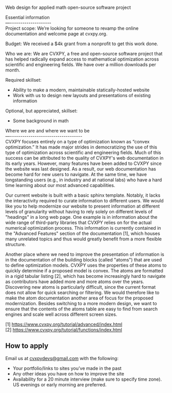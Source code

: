 Web design for applied math open-source software project

Essential information  
—--------------------  
Project scope: We’re looking for someone to revamp the online documentation and welcome page at cvxpy.org.

Budget: We received a $4k grant from a nonprofit to get this work done.

Who we are: We are CVXPY, a free and open-source software project that has helped radically expand access to mathematical optimization across scientific and engineering fields. We have over a million downloads per month.

Required skillset:
 * Ability to make a modern, maintainable statically-hosted website
 * Work with us to design new layouts and presentations of existing information

Optional, but appreciated, skillset:
 * Some background in math

Where we are and where we want to be  
—-----------------------------------  
CVXPY focuses entirely on a type of optimization known as “convex optimization.” It has made major strides in democratizing the use of this type of optimization across scientific and engineering fields. Much of this success can be attributed to the quality of CVXPY's web documentation in its early years. However, many features have been added to CVXPY since the website was last designed. As a result, our web documentation has become hard for new users to navigate. At the same time, we have longstanding users (e.g., in industry and at national labs) who have a hard time learning about our most advanced capabilities.

Our current website is built with a basic sphinx template. Notably, it lacks the interactivity required to curate information to different users. We would like you to help modernize our website to present information at different levels of granularity without having to rely solely on different levels of "headings" in a long web page. One example is in information about the wide range of third-party libraries that CVXPY relies on for the actual numerical optimization process. This information is currently contained in the "Advanced Features" section of the documentation [1], which houses many unrelated topics and thus would greatly benefit from a more flexible structure.

Another place where we need to improve the presentation of information is in the documentation of the building blocks (called "atoms") that are used to define optimization models. CVXPY uses the properties of these atoms to quickly determine if a proposed model is convex. The atoms are formatted in a rigid tabular listing [2], which has become increasingly hard to navigate as contributors have added more and more atoms over the years. Discovering new atoms is particularly difficult, since the current format does not allow for quick searching or filtering. We would therefore like to make the atom documentation another area of focus for the proposed modernization. Besides switching to a more modern design, we want to ensure that the contents of the atoms table are easy to find from search engines and scale well across different screen sizes.

[1] https://www.cvxpy.org/tutorial/advanced/index.html  
[2] https://www.cvxpy.org/tutorial/functions/index.html  


How to apply
-----------------

Email us at cvxpydevs@gmail.com with the following:
 * Your portfolio/links to sites you’ve made in the past
 * Any other ideas you have on how to improve the site
 * Availability for a 20 minute interview (make sure to specify time zone). US evenings or early morning are preferred.
